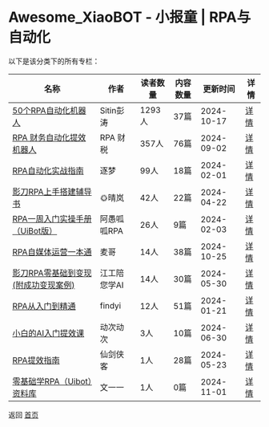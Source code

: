 # Awesome_XiaoBOT - 小报童 | RPA与自动化

以下是该分类下的所有专栏：

| 名称 | 作者 | 读者数量 | 内容数量 | 更新时间 | 详情 |
|------|------|----------|----------|----------|------|
| [50个RPA自动化机器人](https://xiaobot.net/p/case?refer=9c3f1c95-a052-465a-9902-f6d75080262a) | Sitin彭涛 | 1293人 | 37篇 |  2024-10-17 | [详情](data/case.md) |
| [RPA 财务自动化提效机器人](https://xiaobot.net/p/Financial_RPA?refer=9c3f1c95-a052-465a-9902-f6d75080262a) | RPA 财税 | 357人 | 76篇 |  2024-09-02 | [详情](data/Financial_RPA.md) |
| [RPA自动化实战指南](https://xiaobot.net/p/RPA20240112?refer=9c3f1c95-a052-465a-9902-f6d75080262a) | 逐梦 | 99人 | 18篇 |  2024-02-01 | [详情](data/RPA20240112.md) |
| [影刀RPA上手搭建辅导书](https://xiaobot.net/p/RPA666?refer=9c3f1c95-a052-465a-9902-f6d75080262a) | 🌞晴岚 | 42人 | 22篇 |  2024-04-22 | [详情](data/RPA666.md) |
| [RPA一周入门实操手册（UiBot版）](https://xiaobot.net/p/rpatime?refer=9c3f1c95-a052-465a-9902-f6d75080262a) | 阿愚呱呱RPA | 26人 | 9篇 |  2024-02-03 | [详情](data/rpatime.md) |
| [RPA自媒体运营一本通](https://xiaobot.net/p/RPA001?refer=9c3f1c95-a052-465a-9902-f6d75080262a) | 麦哥 | 14人 | 38篇 |  2024-10-25 | [详情](data/RPA001.md) |
| [影刀RPA零基础到变现(附成功变现案例)](https://xiaobot.net/p/huaxiazhicheng?refer=9c3f1c95-a052-465a-9902-f6d75080262a) | 江工陪您学AI | 14人 | 30篇 |  2024-05-30 | [详情](data/huaxiazhicheng.md) |
| [RPA从入门到精通](https://xiaobot.net/p/6661007?refer=9c3f1c95-a052-465a-9902-f6d75080262a) | findyi | 12人 | 51篇 |  2024-01-21 | [详情](data/6661007.md) |
| [小白的AI入门提效课](https://xiaobot.net/p/rpaaisz?refer=9c3f1c95-a052-465a-9902-f6d75080262a) | 动次动次 | 3人 | 10篇 |  2024-06-30 | [详情](data/rpaaisz.md) |
| [RPA提效指南](https://xiaobot.net/p/rpaGuide?refer=9c3f1c95-a052-465a-9902-f6d75080262a) | 仙剑侠客 | 1人 | 28篇 |  2024-05-23 | [详情](data/rpaGuide.md) |
| [零基础学RPA（Uibot）资料库](https://xiaobot.net/p/wenyiyigood?refer=9c3f1c95-a052-465a-9902-f6d75080262a) | 文一一 | 1人 | 0篇 |  2024-11-01 | [详情](data/wenyiyigood.md) |


返回 [首页](../README.md)
